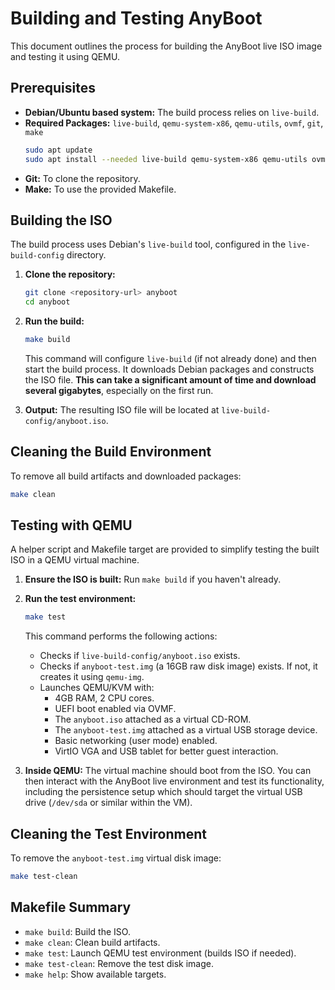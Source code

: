 # Building and Testing AnyBoot

This document outlines the process for building the AnyBoot live ISO image and testing it using QEMU.

## Prerequisites

*   **Debian/Ubuntu based system:** The build process relies on `live-build`.
*   **Required Packages:** `live-build`, `qemu-system-x86`, `qemu-utils`, `ovmf`, `git`, `make`
    ```bash
    sudo apt update
    sudo apt install --needed live-build qemu-system-x86 qemu-utils ovmf git make
    ```
*   **Git:** To clone the repository.
*   **Make:** To use the provided Makefile.

## Building the ISO

The build process uses Debian's `live-build` tool, configured in the `live-build-config` directory.

1.  **Clone the repository:**
    ```bash
    git clone <repository-url> anyboot
    cd anyboot
    ```
2.  **Run the build:**
    ```bash
    make build
    ```
    This command will configure `live-build` (if not already done) and then start the build process. It downloads Debian packages and constructs the ISO file. **This can take a significant amount of time and download several gigabytes**, especially on the first run.

3.  **Output:** The resulting ISO file will be located at `live-build-config/anyboot.iso`.

## Cleaning the Build Environment

To remove all build artifacts and downloaded packages:

```bash
make clean
```

## Testing with QEMU

A helper script and Makefile target are provided to simplify testing the built ISO in a QEMU virtual machine.

1.  **Ensure the ISO is built:** Run `make build` if you haven't already.

2.  **Run the test environment:**
    ```bash
    make test
    ```
    This command performs the following actions:
    *   Checks if `live-build-config/anyboot.iso` exists.
    *   Checks if `anyboot-test.img` (a 16GB raw disk image) exists. If not, it creates it using `qemu-img`.
    *   Launches QEMU/KVM with:
        *   4GB RAM, 2 CPU cores.
        *   UEFI boot enabled via OVMF.
        *   The `anyboot.iso` attached as a virtual CD-ROM.
        *   The `anyboot-test.img` attached as a virtual USB storage device.
        *   Basic networking (user mode) enabled.
        *   VirtIO VGA and USB tablet for better guest interaction.

3.  **Inside QEMU:** The virtual machine should boot from the ISO. You can then interact with the AnyBoot live environment and test its functionality, including the persistence setup which should target the virtual USB drive (`/dev/sda` or similar within the VM).

## Cleaning the Test Environment

To remove the `anyboot-test.img` virtual disk image:

```bash
make test-clean
```

## Makefile Summary

*   `make build`: Build the ISO.
*   `make clean`: Clean build artifacts.
*   `make test`: Launch QEMU test environment (builds ISO if needed).
*   `make test-clean`: Remove the test disk image.
*   `make help`: Show available targets.
